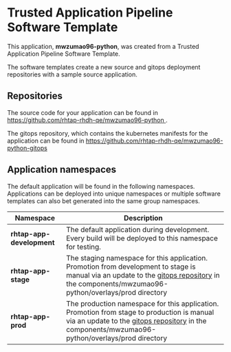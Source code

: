 # Trusted Application Pipeline Software Template

This application, **mwzumao96-python**, was created from a Trusted Application Pipeline Software Template.

The software templates create a new source and gitops deployment repositories with a sample source application. 

## Repositories

The source code for your application can be found in [https://github.com/rhtap-rhdh-qe/mwzumao96-python ](https://github.com/rhtap-rhdh-qe/mwzumao96-python ).
 
The gitops repository, which contains the kubernetes manifests for the application can be found in 
[https://github.com/rhtap-rhdh-qe/mwzumao96-python-gitops ](https://github.com/rhtap-rhdh-qe/mwzumao96-python-gitops ) 

## Application namespaces 

The default application will be found in the following namespaces. Applications can be deployed into unique namespaces or multiple software templates can also bet generated into the same group namespaces.  

|  Namespace   |  Description   |  
| -------- | -------- |   
| **rhtap-app-development** | The default application during development. Every build will be deployed to this namespace for testing. | 
| **rhtap-app-stage** | The staging namespace for this application. Promotion from development to stage is manual via an update to the [gitops repository](https://github.com/rhtap-rhdh-qe/mwzumao96-python-gitops ) in the components/mwzumao96-python/overlays/prod directory |  
| **rhtap-app-prod** | The production namespace for this application. Promotion from stage to production is manual via an update to the [gitops repository](https://github.com/rhtap-rhdh-qe/mwzumao96-python-gitops ) in the components/mwzumao96-python/overlays/prod directory | 